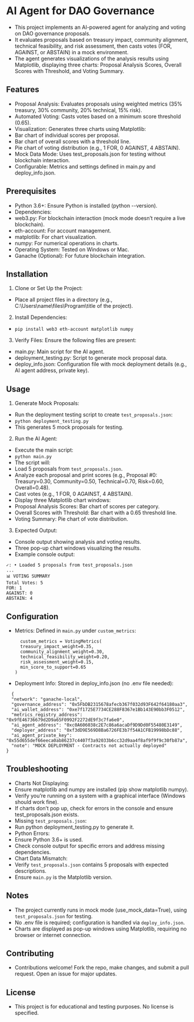 # AI Agent for DAO Governance
- This project implements an AI-powered agent for analyzing and voting on DAO governance proposals. 
- It evaluates proposals based on treasury impact, community alignment, technical feasibility, and risk assessment, then casts votes (FOR, AGAINST, or ABSTAIN) in a mock environment. 
- The agent generates visualizations of the analysis results using Matplotlib, displaying three charts: Proposal Analysis Scores, Overall Scores with Threshold, and Voting Summary.

## Features
- Proposal Analysis: Evaluates proposals using weighted metrics (35% treasury, 30% community, 20% technical, 15% risk).
- Automated Voting: Casts votes based on a minimum score threshold (0.65).
- Visualization: Generates three charts using Matplotlib:
- Bar chart of individual scores per proposal.
- Bar chart of overall scores with a threshold line.
- Pie chart of voting distribution (e.g., 1 FOR, 0 AGAINST, 4 ABSTAIN).
- Mock Data Mode: Uses test_proposals.json for testing without blockchain interaction.
- Configurable: Metrics and settings defined in main.py and deploy_info.json.

## Prerequisites
- Python 3.6+: Ensure Python is installed (python --version).
- Dependencies:
- web3.py: For blockchain interaction (mock mode doesn’t require a live blockchain).
- eth-account: For account management.
- matplotlib: For chart visualization.
- numpy: For numerical operations in charts.
- Operating System: Tested on Windows or Mac.
- Ganache (Optional): For future blockchain integration.

## Installation
1. Clone or Set Up the Project:
- Place all project files in a directory (e.g., C:\Users\name\files\Program\title of the project).

2. Install Dependencies:
- `pip install web3 eth-account matplotlib numpy`
3. Verify Files: Ensure the following files are present:
- main.py: Main script for the AI agent.
- deployment_testing.py: Script to generate mock proposal data.
- deploy_info.json: Configuration file with mock deployment details (e.g., AI agent address, private key).

## Usage
1. Generate Mock Proposals:
- Run the deployment testing script to create `test_proposals.json`:
- `python deployment_testing.py`
- This generates 5 mock proposals for testing.

2. Run the AI Agent:
- Execute the main script:
- `python main.py`
- The script will:
- Load 5 proposals from `test_proposals.json`.
- Analyze each proposal and print scores (e.g., Proposal #0: Treasury=0.30, Community=0.50, Technical=0.70, Risk=0.60, Overall=0.48).
- Cast votes (e.g., 1 FOR, 0 AGAINST, 4 ABSTAIN).
- Display three Matplotlib chart windows:
- Proposal Analysis Scores: Bar chart of scores per category.
- Overall Scores with Threshold: Bar chart with a 0.65 threshold line.
- Voting Summary: Pie chart of vote distribution.

3. Expected Output:
- Console output showing analysis and voting results.
- Three pop-up chart windows visualizing the results.
- Example console output:
```
✓: • Loaded 5 proposals from test_proposals.json
...
📊 VOTING SUMMARY
Total Votes: 5
FOR: 1
AGAINST: 0
ABSTAIN: 4
```

## Configuration
- Metrics: Defined in `main.py` under `custom_metrics`:
  ```
    custom_metrics = VotingMetrics(
    treasury_impact_weight=0.35,
    community_alignment_weight=0.30,
    technical_feasibility_weight=0.20,
    risk_assessment_weight=0.15,
    min_score_to_support=0.65
  )

- Deployment Info: Stored in deploy_info.json (no .env file needed):
```
  {
  "network": "ganache-local",
  "governance_address": "0x5FbDB2315678afecb367f032d93F642f64180aa3",
  "ai_wallet_address": "0xe7f1725E7734CE288F8367e1Bb143E90bb3F0512",
  "metrics_registry_address": "0x9fE46736679d2D9a65F0992F2272dE9f3c7fa6e0",
  "ai_agent_address": "0xc0A606038c2E7c86a6acaDf9D9Dd0F55480E3149",
  "deployer_address": "0xf3dD9E569D8Ba6726FE3b7f54A1CFB19998bDc88",
  "ai_agent_private_key": "0x55d655def66eeca0ab86237c4407f3a92033b6cc32d9aa4f8af9f9f9c30fb87a",
  "note": "MOCK DEPLOYMENT - Contracts not actually deployed"
}
``` 

## Troubleshooting
- Charts Not Displaying:
- Ensure matplotlib and numpy are installed (pip show matplotlib numpy).
- Verify you’re running on a system with a graphical interface (Windows should work fine).
- If charts don’t pop up, check for errors in the console and ensure test_proposals.json exists.
- Missing `test_proposals.json`:
- Run python deployment_testing.py to generate it.
- Python Errors:
- Ensure Python 3.6+ is used.
- Check console output for specific errors and address missing dependencies.
- Chart Data Mismatch:
- Verify `test_proposals.json` contains 5 proposals with expected descriptions.
- Ensure `main.py` is the Matplotlib version.


## Notes
- The project currently runs in mock mode (use_mock_data=True), using `test_proposals.json` for testing.
- No .env file is required; configuration is handled via `deploy_info.json`.
- Charts are displayed as pop-up windows using Matplotlib, requiring no browser or internet connection.

## Contributing
- Contributions welcome! Fork the repo, make changes, and submit a pull request. Open an issue for major updates. 

## License
- This project is for educational and testing purposes. No license is specified.
